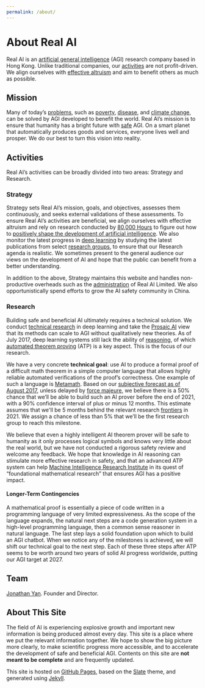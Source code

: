```yaml
---
permalink: /about/
---
```

# About Real AI

Real AI is an [artificial general intelligence](https://en.wikipedia.org/wiki/Artificial_general_intelligence) (AGI) research company based in Hong Kong. Unlike traditional companies, our [activities](#activities) are not profit-driven. We align ourselves with [effective altruism](http://realai.org/safety/effective-altruism/) and aim to benefit others as much as possible.

## Mission

Many of today’s [problems](https://80000hours.org/articles/cause-selection/), such as [poverty](https://80000hours.org/problem-profiles/health-in-poor-countries/), [disease](https://80000hours.org/problem-profiles/biosecurity/), and [climate change](https://80000hours.org/problem-profiles/climate-change/), can be solved by AGI developed to benefit the world. Real AI’s mission is to ensure that humanity has a bright future with [safe](http://realai.org/safety/) AGI. On a smart planet that automatically produces goods and services, everyone lives well and prosper. We do our best to turn this vision into reality.

## Activities

Real AI’s activities can be broadly divided into two areas: Strategy and Research.

### Strategy

Strategy sets Real AI’s mission, goals, and objectives, assesses them continuously, and seeks external validations of these assessments. To ensure Real AI’s activities are beneficial, we align ourselves with effective altruism and rely on research conducted by [80,000 Hours](https://80000hours.org/) to figure out how to [positively shape the development of artificial intelligence](https://80000hours.org/problem-profiles/positively-shaping-artificial-intelligence/). We also monitor the latest progress in [deep learning](https://en.wikipedia.org/wiki/Deep_learning) by studying the latest publications from select [research groups](http://realai.org/labs/), to ensure that our Research agenda is realistic. We sometimes present to the general audience our views on the development of AI and hope that the public can benefit from a better understanding.

In addition to the above, Strategy maintains this website and handles non-productive overheads such as the [administration](http://realai.org/about/admin/) of Real AI Limited. We also opportunistically spend efforts to grow the AI safety community in China. 

### Research

Building safe and beneficial AI ultimately requires a technical solution. We conduct [technical research](https://80000hours.org/problem-profiles/positively-shaping-artificial-intelligence/#1-technical-research) in deep learning and take the [Prosaic AI](http://realai.org/prosaic/) view that its methods can scale to AGI without qualitatively new theories. As of July 2017, deep learning systems still lack the ability of [reasoning](http://realai.org/reasoning/), of which [automated theorem proving](http://realai.org/automated-theorem-proving/) (ATP) is a key aspect. This is the focus of our research.

We have a very concrete **technical goal**: use AI to produce a formal proof of a difficult math theorem in a simple computer language that allows highly reliable automated verifications of the proof’s correctness. One example of such a language is [Metamath](http://realai.org/metamath/). Based on our [subjective forecast as of August 2017](http://realai.org/forecasts/proving-mathematical-theorems/), unless delayed by [force majeure](http://realai.org/about/risks/), we believe there is a 50% chance that we’ll be able to build such an AI prover before the end of 2021, with a 90% confidence interval of plus or minus 12 months. This estimate assumes that we'll be 5 months behind the relevant research [frontiers](http://realai.org/frontiers/) in 2021. We assign a chance of less than 5% that we’ll be the first research group to reach this milestone.

We believe that even a highly intelligent AI theorem prover will be safe to humanity as it only processes logical symbols and knows very little about the real world, but we have not conducted a rigorous safety review and welcome any feedback. We hope that knowledge in AI reasoning can stimulate more effective research in safety, and that an advanced ATP system can help [Machine Intelligence Research Institute](https://intelligence.org/) in its quest of “foundational mathematical research” that ensures AGI has a positive impact.

#### Longer-Term Contingencies

A mathematical proof is essentially a piece of code written in a programming language of very limited expressiveness. As the scope of the language expands, the natural next steps are a code generation system in a high-level programming language, then a common sense reasoner in natural language. The last step lays a solid foundation upon which to build an AGI chatbot. When we notice any of the milestones is achieved, we will shift our technical goal to the next step. Each of these three steps after ATP seems to be worth around two years of solid AI progress worldwide, putting our AGI target at 2027.

## Team

[Jonathan Yan](https://www.linkedin.com/in/jonathan-yan-766461130/). Founder and Director.

## About This Site

The field of AI is experiencing explosive growth and important new information is being produced almost every day. This site is a place where we put the relevant information together. We hope to show the big picture more clearly, to make scientific progress more accessible, and to accelerate the development of safe and beneficial AGI. Contents on this site are **not meant to be complete** and are frequently updated.

This site is hosted on [GitHub Pages](https://pages.github.com/), based on the [Slate](https://github.com/pages-themes/slate) theme, and generated using [Jekyll](http://jekyllrb.com/).

